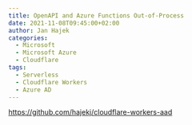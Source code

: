 ```yaml
---
title: OpenAPI and Azure Functions Out-of-Process
date: 2021-11-08T09:45:00+02:00
author: Jan Hajek
categories:
  - Microsoft
  - Microsoft Azure
  - Cloudflare
tags:
  - Serverless
  - Cloudflare Workers
  - Azure AD
---
```


https://github.com/hajekj/cloudflare-workers-aad